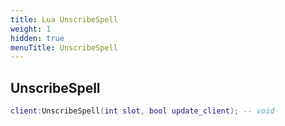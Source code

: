 ```yaml
---
title: Lua UnscribeSpell
weight: 1
hidden: true
menuTitle: UnscribeSpell
---
```

## UnscribeSpell
```lua
client:UnscribeSpell(int slot, bool update_client); -- void
```